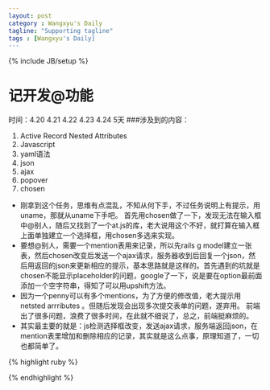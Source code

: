 ```yaml
---
layout: post
category : Wangxyu's Daily
tagline: "Supporting tagline"
tags : [Wangxyu's Daily]
---
```

{% include JB/setup %}
# 记开发@功能
时间：4.20 4.21 4.22 4.23 4.24 5天
###涉及到的内容：
1. Active Record Nested Attributes
1. Javascript 
1. yaml语法
1. json
1. ajax
1. popover
1. chosen

*    刚拿到这个任务，思维有点混乱，不知从何下手，不过任务说明上有提示，用uname，那就从uname下手吧。
首先用chosen做了一下，发现无法在输入框中@别人，随后又找到了一个at.js的库，老大说用这个不好，就打算在输入框上面单独建立一个选择框，用chosen多选来实现。
*    要想@别人，需要一个mention表用来记录，所以先rails g model建立一张表，然后chosen改变后发送一个ajax请求，服务器收到后回复一个json，然后用返回的json来更新相应的提示，基本思路就是这样的。首先遇到的坑就是chosen不能显示placeholder的问题，google了一下，说是要在option最前面添加一个空字符串，得知了可以用upshift方法。
*    因为一个penny可以有多个mentions，为了方便的修改值，老大提示用netsted arrributes 。但随后发现会出现多次提交表单的问题，遂弃用。
前端出了很多问题，浪费了很多时间，在此就不细说了，总之，前端挺麻烦的。
*    其实最主要的就是：js检测选择框改变，发送ajax请求，服务端返回json，在mention表里增加和删除相应的记录，其实就是这么点事，原理知道了，一切也都简单了。

{% highlight ruby %}

{% endhighlight %}
